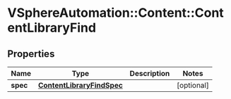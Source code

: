 # VSphereAutomation::Content::ContentLibraryFind

## Properties
Name | Type | Description | Notes
------------ | ------------- | ------------- | -------------
**spec** | [**ContentLibraryFindSpec**](ContentLibraryFindSpec.md) |  | [optional] 


